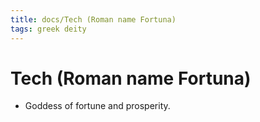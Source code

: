 ```yaml
---
title: docs/Tech (Roman name Fortuna)
tags: greek deity
---
```


# Tech (Roman name Fortuna) 
- Goddess of fortune and prosperity.